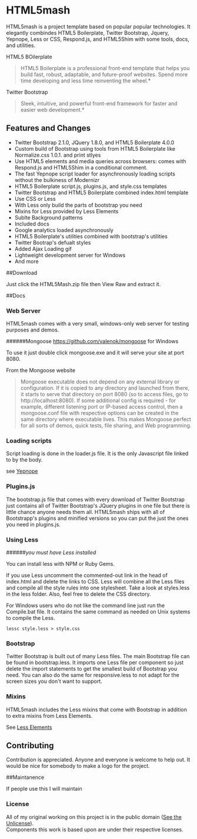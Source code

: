 # HTML5mash

HTML5mash is a project template based on popular popular technologies.  It elegantly combindes HTML5 Boilerplate, Twitter Bootstrap, Jquery, Yepnope, Less or CSS, Respond.js, and HTML5Shim with some tools, docs, and utilities.

HTML5 BOilerplate

>HTML5 Boilerplate is a professional front-end template that helps you build fast, robust, adaptable, and future-proof websites. Spend more time developing and less time reinventing the wheel.*

Twitter Bootstrap
>Sleek, intuitive, and powerful front-end framework for faster and easier web development.*

## Features and Changes

* Twitter Bootstrap 2.1.0, JQuery 1.8.0, and HTML5 Boilerplate 4.0.0
* Custom build of Bootstrap using tools from HTML5 Boilerplate like Normalize.css 1.0.1. and print stlyes
* Use HTML5 elements and media queries across browsers: comes with Respond.js and HTML5Shim in a conditional comment.
* The fast Yepnope script loader for asynchronously loading scripts without the bulkiness of Modernizr
* HTML5 Boilerplate script.js, plugins.js, and style.css templates
* Twitter Bootstrap and HTML5 Boilerplate combined index.html template
* Use CSS or Less
* With Less only build the parts of bootstrap you need
* Mixins for Less provided by Less Elements
* Sublte Background patterns
* Included docs
* Google analytics loaded asynchronously
* HTML5 Boilerplate's utilities combined with bootstrap's utilities
* Twitter Bootrap's defualt styles
* Added Ajax Loading gif
* Lightweight development server for Windows
* And more

##Download

Just click the HTML5Mash.zip file then View Raw and extract it.

##Docs

### Web Server

HTML5mash comes with a very small, windows-only web server for testing purposes and demos.

######Mongoose https://github.com/valenok/mongoose for Windows

To use it just double click mongoose.exe and it will serve your site at port 8080.

From the Mongoose website
> Mongoose executable does not depend on any external library or configuration. If it is copied to any directory and launched from there, it starts to serve that directory on port 8080 (so to access files, go to http://localhost:8080). If some additional config is required - for example, different listening port or IP-based access control, then a mongoose.conf file with respective options can be created in the same directory where executable lives. This makes Mongoose perfect for all sorts of demos, quick tests, file sharing, and Web programming.


### Loading scripts

Script loading is done in the loader.js file.  It is the only Javascript file linked to by the body.

see [Yepnope](http://yepnope.js/)

### Plugins.js

The bootstrap.js file that comes with every download of Twitter Bootstrap just contains all of Twitter Bootstrap's JQuery plugins in one file but there is little chance anyone needs them all.  HTML5mash ships with all of Bootstrapp's plugins and minified versions so you can put the just the ones you need in plugins.js. 

### Using Less
######*you must have Less installed*

You can install less with NPM or Ruby Gems.

If you use Less uncomment the commented-out link in the head of index.html and delete the links to CSS.  Less will combine all the Less files and compile all the style rules into one stylesheet.  Take a look at styles.less in the less folder.  Also, feel free to delete the CSS directory.

For Windows users who do not like the command line just run the Compile.bat file.  It contains the same command as needed on Unix systems to compile the Less.

`lessc style.less > style.css`

### Bootstrap

Twitter Bootstrap is built out of many Less files.  The main Bootstrap file can be found in bootstrap.less.  It imports one Less file per component so just delete the import statements to get the smallest build of Bootstrap you need.  You can also do the same for responsive.less to not adapt for the screen sizes you don't want to support.

### Mixins 

HTML5mash includes the Less mixins that come with Bootstrap in addition to extra mixins from  Less Elements.

See [Less Elements](http://lesselements.com/)

## Contributing

Contribution is appreciated.  Anyone and everyone is welcome to help out.  It would be nice for somebody to make a logo for the project.

##Maintanence

If people use this I will maintain

### License

All of my original working on this project is in the public domain ([See the Unlicense](http://unlicense.org/)).  
Components this work is based upon are under their respective licenses.
